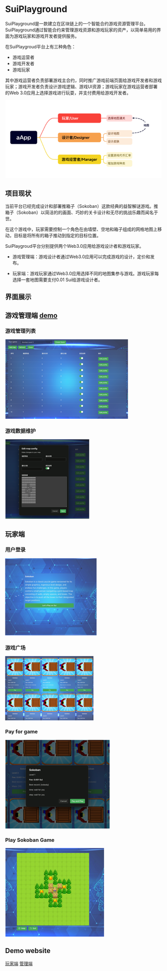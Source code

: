 # SuiPlayground
SuiPlayground是一款建立在区块链上的一个智能合约游戏资源管理平台。SuiPlayground通过智能合约来管理游戏资源和游戏玩家的资产，以简单易用的界面为游戏玩家和游戏开发者提供服务。

在SuiPlaygroud平台上有三种角色：

- 游戏运营者
- 游戏开发者
- 游戏玩家

其中游戏运营者负责部署游戏主合约，同时推广游戏前端页面给游戏开发者和游戏玩家；游戏开发者负责设计游戏逻辑、游戏UI资源；游戏玩家在游戏运营者部署的Web 3.0应用上选择游戏进行玩耍，并支付费用给游戏开发者。

![img.png](images/image1.png)

## 项目现状

当前平台已经完成设计和部署推箱子（Sokoban）这款经典的益智解谜游戏。推箱子（Sokoban）以简洁的的画面、巧妙的关卡设计和无尽的挑战乐趣而闻名于世。

在这个游戏中，玩家需要控制一个角色在由墙壁、空地和箱子组成的网格地图上移动，目标是将所有的箱子推动到指定的目标位置。

SuiPlaygroud平台分别提供两个Web3.0应用给游戏设计者和游戏玩家。

- 游戏管理端：游戏设计者通过Web3.0应用可以完成游戏的设计，定价和发布。

- 玩家端：游戏玩家通过Web3.0应用选择不同的地图集参与游戏。游戏玩家每选择一套地图需要支付0.01 Sui给游戏设计者。

## 界面展示

## 游戏管理端 [demo](https://croal99.github.io/push-box/push-box/dist/admin/)

### 游戏管理列表

![img.png](images/image6.png)

### 游戏数据维护

![img.png](images/image7.png)

## 玩家端 

### 用户登录
![img.png](images/image2.png)

### 游戏广场
![img.png](images/image3.png)

### Pay for game
![img.png](images/image4.png)

### Play Sokoban Game
![img.png](images/image5.png)
## Demo website
[玩家端](https://croal99.github.io/push-box/push-box/dist/)
[管理端](https://croal99.github.io/push-box/push-box/dist/admin/)